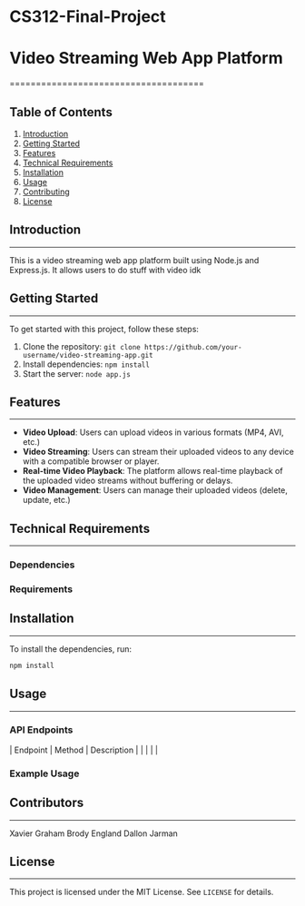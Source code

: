 # CS312-Final-Project

# Video Streaming Web App Platform
=====================================

## Table of Contents

1. [Introduction](#introduction)
2. [Getting Started](#getting-started)
3. [Features](#features)
4. [Technical Requirements](#technical-requirements)
5. [Installation](#installation)
6. [Usage](#usage)
7. [Contributing](#contributing)
8. [License](#license)

## Introduction
------------

This is a video streaming web app platform built using Node.js and Express.js. It allows users to do stuff with video idk

## Getting Started
-----------------

To get started with this project, follow these steps:

1. Clone the repository: `git clone https://github.com/your-username/video-streaming-app.git`
2. Install dependencies: `npm install`
3. Start the server: `node app.js`

## Features
------------

*   **Video Upload**: Users can upload videos in various formats (MP4, AVI, etc.)
*   **Video Streaming**: Users can stream their uploaded videos to any device with a compatible
browser or player.
*   **Real-time Video Playback**: The platform allows real-time playback of the uploaded video streams
without buffering or delays.
*   **Video Management**: Users can manage their uploaded videos (delete, update, etc.)

## Technical Requirements
------------------------

### Dependencies



### Requirements


## Installation
--------------

To install the dependencies, run:

```bash
npm install
```

## Usage
--------

### API Endpoints

| Endpoint | Method | Description |
|          |        |             |

### Example Usage



## Contributors
-------------

Xavier Graham
Brody England
Dallon Jarman

## License
--------

This project is licensed under the MIT License. See `LICENSE` for details.
